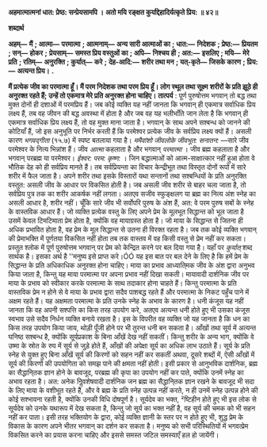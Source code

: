**अहमात्मात्मनां धात: प्रेष्ठ: सन्प्रेयसामपि ।** **अतो मयि रङ्क्षत कुर्याद्देहादिर्यत्कृते प्रिय: ॥ ४२॥** 

**शब्दार्थ** 

**अहम्—** **मैं** **; आत्मा—** **परमात्मा** **; आत्मनाम्—** **अन्य सारी आत्माओं का** **; धात:—** **निदेशक** **; प्रेष्ठ:—** **प्रियतम** **; सन्—** **होकर** **;** **प्रेयसाम्—** **समस्त प्रिय वस्तुओं का** **; अपि—** **निश्चय ही** **; अत:—** **इसलिए** **; मयि—** **मेरे प्रति** **; रतिम्—** **अनुरक्ति** **; कुर्यात्—** **करे** **;** **देह-आदि:—** **शरीर तथा मन** **; यत्-कृते—** **जिसके कारण** **; प्रिय:—** **अत्यन्त प्रिय।** **.** 

**मैं प्रत्येक जीव का परमात्मा हूँ। मैं परम निदेशक तथा परम प्रिय हूँ। लोग स्थूल तथा सूक्ष्म** **शरीरों के प्रति झूठे ही अनुरक्त रहते हैं; उन्हें तो एकमात्र मेरे प्रति अनुरक्त होना चाहिए।** **तात्पर्य** : पूर्ण पुरुषोत्तम भगवान् तो बद्ध तथा मुक्त दोनों ही दशाओं में परमप्रिय हैं। जब कोई व्यक्ति यह नहीं जानता कि भगवान् ही एकमात्र सर्वाधिक प्रिय लक्ष्य हैं, तब वह जीवन की बद्ध अवस्था में होता है और जब वह यह भलीभाँति जान लेता है कि भगवान् ही एकमात्र सर्वाधिक प्रिय लक्ष्य हैं, तो वह मुक्त माना जाता है। भगवान् के साथ अपने सश्बन्ध को जानने की कोटियाँ हैं, जो इस अनुभूति पर निर्भर करती हैं कि परमेश्वर प्रत्येक जीव के सर्वप्रिय लक्ष्य क्यों हैं। असली कारण *भगवद्गीता* (१५.७) में स्पष्ट बतलाया गया है। *ममैवांशो जीवलोके जीवभूत: सनातन:* —सारे जीव परमेश्वर के नित्य भिन्नांश हैं। जीव *आत्मा* कहलाता है और भगवान् *परमात्मा* । जीव ब्रह्म कहलाता है और भगवान् परब्रह्म या परमेश्वर। *ईश्वर: परम: कृष्ण:* । जिन बद्धात्माओं को आत्म-साक्षात्कार नहीं हुआ होता वे भौतिक देह को ही सर्वप्रिय मानते हैं। तब सर्वप्रियन्ता का विचार केन्द्रीभूत तथा विस्तृत दोनों रूपों में सारे शरीर में फैल जाता है। अपने शरीर तथा इसके विस्तारों यथा सन्तानों तथा सश्बन्धियों के प्रति अनुरक्ति वस्तुत: असली जीव के आधार पर विकसित होती है। जब असली जीव शरीर से बाहर चला जाता है, तो सर्वप्रिय पुत्र तक का शरीर आकर्षक नहीं लगता। अतएव सजीव स्फुङ्क्षलग या ब्रह्म का नित्य अंश स्नेह का असली आधार है, शरीर नहीं। चूँकि सारे जीव भी सर्वोपरि पुरुष के अंश हैं, अत: वे परम पुरुष सबों के स्नेह के वास्तविक आधार हैं। जो व्यक्ति प्रत्येक वस्तु के लिए अपने प्रेम के मूलभूत सिद्धान्त को भूल जाता है उसमें केवल टिमटिमाता प्रेम होता है, क्योंकि वह मायाग्रस्त होता है। जो माया के सिद्धान्त से जितना ही अधिक प्रभावित होता है, वह प्रेम के मूल सिद्धान्त से उतना ही विरक्त रहता है। जब तक कोई व्यक्ति भगवान् की प्रेमाभक्ति में पूर्णतया विकसित नहीं होता तब तक वास्तव में वह किसी वस्तु से प्रेम नहीं कर सकता। प्रस्तुत श्लोक में पूर्ण पुरुषोत्तम भगवान् पर प्रेम को केन्द्रित करने पर बल दिया गया है। यहाँ पर *कुर्यात्* शब्द सार्थक है। इसका अर्थ है ''मनुष्य इसे प्राप्त करे।ÓÓ यह इस बात पर बल देने के लिए है कि हमें प्रेम के सिद्धान्त के प्रति अधिकाधिक अनुरक्त होना चाहिए। माया का प्रभाव आध्याति्मक जीव के अंश द्वारा अनुभव किया जाता है, किन्तु यह माया परमात्मा पर अपना प्रभाव नहीं दिखा सकती। मायावादी दार्शनिक जीव पर माया के प्रभाव को स्वीकार करके परमात्मा के साथ तदाकार होना चाहते हैं। किन्तु परमात्मा के प्रति वास्तविक प्रेम न होने से वे माया के प्रभाव द्वारा सदैव पाशबद्ध रहते हैं और परमात्मा के निकट पहुँच पाने में अक्षम रहते हैं। यह अक्षमता परमात्मा के प्रति उनके स्नेह के अभाव के कारण है। धनी कंजूस यह नहीं जानता कि वह अपनी सश्पत्ति का किस तरह उपयोग करे, अतएव अत्यन्त धनी होते हुए भी उसका कंजूस स्वभाव उसे सदैव निर्धन व्यक्ति बनाये रखता है। इस के विपरीत वह व्यक्ति जो यह जानता है कि धन का किस तरह उपयोग किया जाय, थोड़ी पूँजी होने पर भी तुरन्त धनी बन सकता है। आँखों तथा सूर्य में अत्यन्त घनिष्ठ सश्बन्ध है, क्योंकि सूर्यप्रकाश के बिना आँखें देख नहीं सकतीं। किन्तु शरीर के अन्य भाग, क्योंकि वे उष्मा के स्रोत के रुप में सूर्य से जुड़े होते हैं, आँखों की अपेक्षा सूर्य का अधिक लाभ उठाते हैं। सूर्य के प्रति स्नेह से युक्त हुए बिना आँखें सूर्य की किरणों को सहन नहीं कर सकतीं अथवा, दूसरे शब्दों में, ऐसी आँखों में सूर्य की किरणों की उपयोगिता को समझ पाने की क्षमता नहीं होती। इसी प्रकार से आनुभविक दार्शनिक, ब्रह्म का सैद्धानि्तक ज्ञान होने के बावजूद, परब्रह्म की कृपा का उपयोग नहीं कर पाते, क्योंकि उनमें स्नेह का अभाव रहता है। अत: अनेक निॢवशेषवादी दार्शनिक जन ब्रह्म का सैद्धानि्तक ज्ञान रखने के बावजूद भी सदा के लिए माया के वशीभूत रहते हैं, और वे ब्रह्म के प्रति स्नेह उत्पन्न नहीं करते, न ही उनमें स्नेह उत्पन्न होने की कोई सश्भावना रहती है, क्योंकि उनकी विधि दोषपूर्ण है। सूर्यदेव का भक्त, ²ष्टिहीन होते हुए भी इस लोक से सूर्यदेव को उनके यथारूप में देख सकता है, किन्तु जो सूर्य का भक्त नहीं है, वह सूर्य की चमक को भी सहन नहीं कर पाता। इसी तरह भक्तियोग के द्वारा, कोई व्यक्ति ज्ञानी के स्तर पर न होते हुए भी, शुद्ध प्रेम के विकास के कारण अपने भीतर भगवान् का दर्शन कर सकता है। मनुष्य को सभी परिस्थितियों में भगवत्प्रेम विकसित करने का प्रयास करना चाहिए और इससे समस्त जटिल समस्याएँ हल हो जायेंगी।  